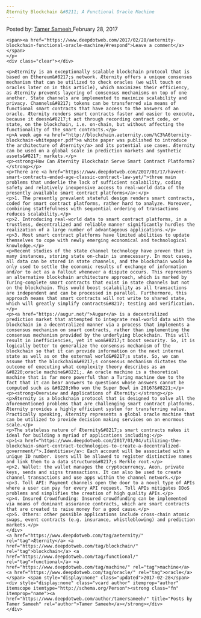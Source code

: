 ```yaml
---
Æternity Blockchain &#8211; A Functional Oracle Machine
---
```

<article class="post-listing post-18377 post type-post status-publish format-standard has-post-thumbnail hentry  tag-aeternity tag-blockchain tag-functional tag-machine tag-oracle">
    <div class="post-inner">
        <span>Posted by: <a href="https://www.deepdotweb.com/author/tamersameeh/" title="">Tamer Sameeh </a></span>
    <span>February 28, 2017</span>
    
    <span><a href="https://www.deepdotweb.com/2017/02/28/aeternity-blockchain-functional-oracle-machine/#respond">Leave a comment</a></span>
    </p>
    <div class="clear"></div>
    
    <p>Æternity is an exceptionally scalable blockchain protocol that is based on Ethereum&#8217;s network. Æternity offers a unique consensus mechanism that can be utilized to check oracles (we will touch on oracles later on in this article), which maximizes their efficiency, as Æternity prevents layering of consensus mechanisms on top of one another. State channels are implemented to maximize scalability and privacy. Channels&#8217; tokens can be transferred via means of functional smart contracts that have access to the answers of an oracle. Æternity renders smart contracts faster and easier to execute, because it doesn&#8217;t act through recording contract code, or state, on the blockchain, i.e. on-chain, but without affecting the functionality of the smart contracts.</p>
    <p>A week ago <a href="http://blockchain.aeternity.com/%C3%A6ternity-blockchain-whitepaper.pdf">a white paper was published to introduce the architecture of Æternity</a> and its potential use cases. Æternity can be used on a global scale in prediction markets and synthetic assets&#8217; markets.</p>
    <p><strong>How Can Æternity Blockchain Serve Smart Contract Platforms?</strong></p>
    <p>There are <a href="https://www.deepdotweb.com/2017/01/17/havent-smart-contracts-ended-age-classic-contract-law-yet/">three main problems that underlie the lack of sufficient scalability, coding safety and relatively inexpensive access to real-world data of the presently available smart contract platforms</a>:</p>
    <p>1. The presently prevalent stateful design renders smart contracts, coded for smart contract platforms, rather hard to analyze. Moreover, combining statfefulness with sequential ordering of transactions reduces scalability.</p>
    <p>2. Introducing real-world data to smart contract platforms, in a trustless, decentralized and reliable manner significantly hurdles the realization of a large number of advantageous applications.</p>
    <p>3. Most smart contract platforms have limited abilities to update themselves to cope with newly emerging economical and technological knowledge.</p>
    <p>Recent studies of the state channel technology have proven that in many instances, storing state on-chain is unnecessary. In most cases, all data can be stored in state channels, and the blockchain would be only used to settle the economic results of exchange of information and/or to act as a fallout whenever a dispute occurs. This represents an alternative blockchain architecture approach, which is marked by Turing-complete smart contracts that exist in state channels but not on the blockchain. This would boost scalability as all transactions are independent and can be processed in parallel. Furthermore, this approach means that smart contracts will not write to shared state, which will greatly simplify contracts&#8217; testing and verification.</p>
    <p><a href="https://augur.net/">Augur</a> is a decentralized prediction market that attempted to integrate real-world data with the blockchain in a decentralized manner via a process that implements a consensus mechanism on smart contracts, rather than implementing the consensus mechanism provided by the underlying blockchain. This will result in inefficiencies, yet it won&#8217;t boost security. So, it is logically better to generalize the consensus mechanism of the blockchain so that it can provide information on the next internal state as well as on the external world&#8217;s state. So, we can assume that the blockchain&#8217;s consensus mechanism dictates the outcome of executing what complexity theory describes as an &#8220;oracle machine&#8221;. An oracle machine is a theoretical machine that is far more powerful than a Turing machine due to the fact that it can bear answers to questions whose answers cannot be computed such as &#8220;Who won the Super Bowl in 2016?&#8221;</p>
    <p><strong>Overview and Applications of Æternity:</strong></p>
    <p>Æternity is a blockchain protocol that is designed to solve all the aforementioned problems that are challenging smart contract platforms. Æternity provides a highly efficient system for transferring value. Practically speaking, Æternity represents a global oracle machine that can be utilized to provide decision making services on an enormous scale.</p>
    <p>The stateless nature of Æternity&#8217;s smart contracts makes it ideal for building a myriad of applications including:</p>
    <p>1<a href="https://www.deepdotweb.com/2017/01/04/utilizing-the-blockchain-smart-contract-technologies-to-create-a-decentralized-government/">.Identities</a>: Each account will be associated with a unique ID number. Users will be allowed to register distinctive names and link them to a data structure&#8217;s Merkle root.</p>
    <p>2. Wallet: the wallet manages the cryptocurrency, Aeon, private keys, sends and signs transactions. It can also be used to create channel transactions and use apps within the channel network.</p>
    <p>3. Toll API: Payment channels open the door to a novel type of APIs where a user can pay for every API request. Toll APIs mitigates DDoS problems and simplifies the creation of high quality APIs.</p>
    <p>4. Insured Crowdfunding: Insured crowdfunding can be implemented via means of dominant assurance contracts, which are smart contracts that are created to raise money for a good cause.</p>
    <p>5. Others: other possible applications include cross-chain atomic swaps, event contracts (e.g. insurance, whistleblowing) and prediction markets.</p>
    </div>
    <a href="https://www.deepdotweb.com/tag/aeternity/" rel="tag">Æternity</a> <a href="https://www.deepdotweb.com/tag/blockchain/" rel="tag">blockchain</a> <a href="https://www.deepdotweb.com/tag/functional/" rel="tag">functional</a> <a href="https://www.deepdotweb.com/tag/machine/" rel="tag">machine</a> <a href="https://www.deepdotweb.com/tag/oracle/" rel="tag">oracle</a></span> <span style="display:none" class="updated">2017-02-28</span>
    <div style="display:none" class="vcard author" itemprop="author" itemscope itemtype="http://schema.org/Person"><strong class="fn" itemprop="name"><a href="https://www.deepdotweb.com/author/tamersameeh/" title="Posts by Tamer Sameeh" rel="author">Tamer Sameeh</a></strong></div>
    </div>
</article>

